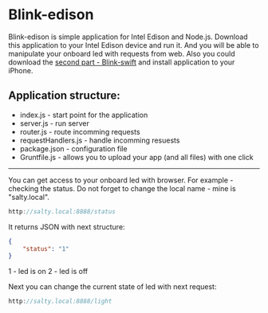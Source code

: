 # Blink-edison

Blink-edison is simple application for Intel Edison and Node.js. Download this application to your Intel Edison device and run it. And you will be able to manipulate your onboard led with requests from web. Also you could download the [second part - Blink-swift](https://github.com/snyuryev/Blink-swift/) and install application to your iPhone.

Application structure:
---

* index.js - start point for the application
* server.js - run server
* router.js - route incomming requests
* requestHandlers.js - handle incomming resuests
* package.json - configuration file
* Gruntfile.js - allows you to upload your app (and all files) with one click
---

You can get access to your onboard led with browser. For example - checking the status. Do not forget to change the local name - mine is "salty.local". 

```swift
http://salty.local:8888/status
```

It returns JSON with next structure:

```json
{
    "status": "1"
}
```

1 - led is on
2 - led is off

Next you can change the current state of led with next request:

```swift
http://salty.local:8888/light
```

